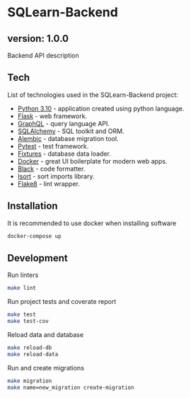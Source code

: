# SQLearn-Backend
## version: 1.0.0
Backend API description

## Tech

List of technologies used in the SQLearn-Backend project:

- [Python 3.10] - application created using python language.
- [Flask] - web framework.
- [GraphQL] - query language API.
- [SQLAlchemy] - SQL toolkit and ORM.
- [Alembic] - database migration tool.
- [Pytest] - test framework.
- [Fixtures] - database data loader.
- [Docker] - great UI boilerplate for modern web apps.
- [Black] - code formatter.
- [Isort] - sort imports library.
- [Flake8] - lint wrapper.

## Installation

It is recommended to use docker when installing software

```sh
docker-compose up
```

## Development

Run linters
```sh
make lint
```

Run project tests and coverate report
```sh
make test
make test-cov
```

Reload data and database
```sh
make reload-db
make reload-data
```

Run and create migrations
```sh
make migration
make name=new_migration create-migration
```

[//]: # (links)
   [Python 3.10]: <https://www.python.org/downloads/release/python-3100/>
   [Flask]: <https://flask.palletsprojects.com/en/2.2.x/>
   [GraphQL]: <https://graphene-python.org/>
   [SQLAlchemy]: <https://www.sqlalchemy.org/>
   [Alembic]: <https://alembic.sqlalchemy.org/en/latest/>
   [Pytest]: <https://docs.pytest.org/en/7.2.x/>
   [Fixtures]: <https://py-yaml-fixtures.readthedocs.io/en/latest/>
   [Docker]: <https://docs.docker.com/>
   [Black]: <https://pypi.org/project/black/>
   [Isort]: <https://isort.readthedocs.io/en/latest/>
   [Flake8]: <https://flake8.pycqa.org/en/latest/>
